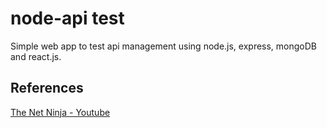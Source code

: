# node-api test

Simple web app to test api management using node.js, express, mongoDB and react.js.


## References
[The Net Ninja - Youtube](https://www.youtube.com/channel/UCW5YeuERMmlnqo4oq8vwUpg)
